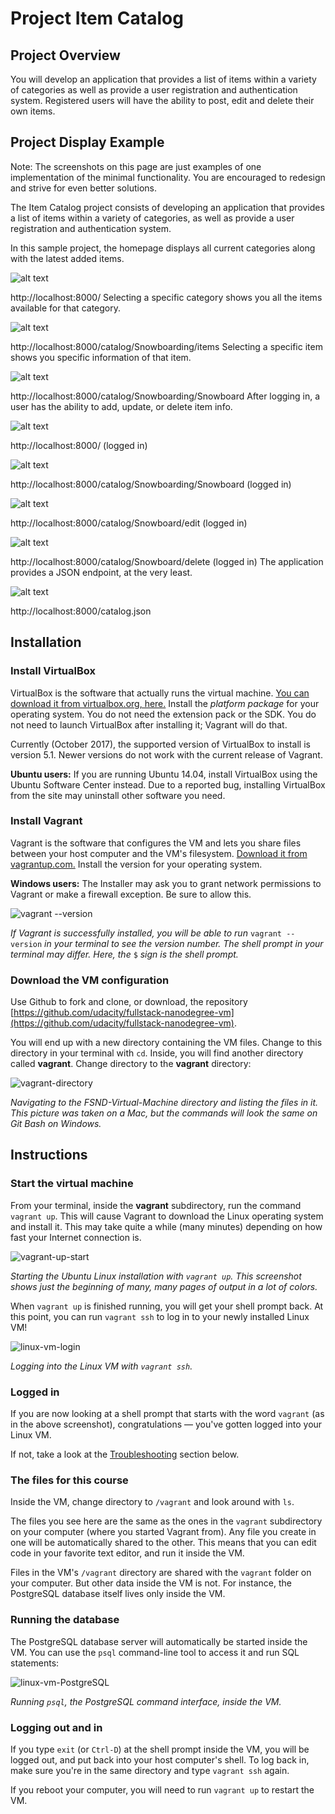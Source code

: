 # Project Item Catalog

## Project Overview
You will develop an application that provides a list of items within a variety of categories as well as provide a user registration and authentication system. Registered users will have the ability to post, edit and delete their own items.

## Project Display Example
Note: The screenshots on this page are just examples of one implementation of the minimal functionality. You are encouraged to redesign and strive for even better solutions.

The Item Catalog project consists of developing an application that provides a list of items within a variety of categories, as well as provide a user registration and authentication system.

In this sample project, the homepage displays all current categories along with the latest added items.

![alt text](https://d17h27t6h515a5.cloudfront.net/topher/2017/August/598e0c98_localhost8080/localhost8080.png "Title Text")

http://localhost:8000/
Selecting a specific category shows you all the items available for that category.

![alt text](https://d17h27t6h515a5.cloudfront.net/topher/2017/August/598e0d0e_snowboarding/snowboarding.png "Title Text")

http://localhost:8000/catalog/Snowboarding/items
Selecting a specific item shows you specific information of that item.

![alt text](https://d17h27t6h515a5.cloudfront.net/topher/2017/August/598e0d7a_item/item.png "Title Text")

http://localhost:8000/catalog/Snowboarding/Snowboard
After logging in, a user has the ability to add, update, or delete item info.

![alt text](https://d17h27t6h515a5.cloudfront.net/topher/2017/August/598e0df0_edititem/edititem.png "Title Text")

http://localhost:8000/ (logged in)

![alt text](https://d17h27t6h515a5.cloudfront.net/topher/2017/August/598e0e51_snowboardloggedin/snowboardloggedin.png "Title Text")

http://localhost:8000/catalog/Snowboarding/Snowboard (logged in)

![alt text](https://d17h27t6h515a5.cloudfront.net/topher/2017/August/598e0e8c_snowboardedit/snowboardedit.png "Title Text")

http://localhost:8000/catalog/Snowboard/edit (logged in)

![alt text](https://d17h27t6h515a5.cloudfront.net/topher/2017/August/598e0ec8_snowboarddelete/snowboarddelete.png "Title Text")

http://localhost:8000/catalog/Snowboard/delete (logged in)
The application provides a JSON endpoint, at the very least.

![alt text](https://d17h27t6h515a5.cloudfront.net/topher/2017/August/598e0f11_catalogjson/catalogjson.png "Title Text")

http://localhost:8000/catalog.json


## Installation

### Install VirtualBox

VirtualBox is the software that actually runs the virtual machine. [You can download it from virtualbox.org, here.](https://www.virtualbox.org/wiki/Download_Old_Builds_5_1) Install the _platform package_ for your operating system. You do not need the extension pack or the SDK. You do not need to launch VirtualBox after installing it; Vagrant will do that.

Currently (October 2017), the supported version of VirtualBox to install is version 5.1. Newer versions do not work with the current release of Vagrant.

**Ubuntu users:** If you are running Ubuntu 14.04, install VirtualBox using the Ubuntu Software Center instead. Due to a reported bug, installing VirtualBox from the site may uninstall other software you need.

### Install Vagrant

Vagrant is the software that configures the VM and lets you share files between your host computer and the VM's filesystem. [Download it from vagrantup.com.](https://www.vagrantup.com/downloads.html) Install the version for your operating system.

**Windows users:** The Installer may ask you to grant network permissions to Vagrant or make a firewall exception. Be sure to allow this.

![vagrant --version](https://d17h27t6h515a5.cloudfront.net/topher/2016/December/584881ee_screen-shot-2016-12-07-at-13.40.43/screen-shot-2016-12-07-at-13.40.43.png)

_If Vagrant is successfully installed, you will be able to run_ `vagrant --version`
_in your terminal to see the version number._
_The shell prompt in your terminal may differ. Here, the_ `$` _sign is the shell prompt._

### Download the VM configuration

Use Github to fork and clone, or download, the repository [https://github.com/udacity/fullstack-nanodegree-vm](https://github.com/udacity/fullstack-nanodegree-vm).

You will end up with a new directory containing the VM files. Change to this directory in your terminal with `cd`. Inside, you will find another directory called **vagrant**. Change directory to the **vagrant** directory:

![vagrant-directory](https://d17h27t6h515a5.cloudfront.net/topher/2016/December/58487f12_screen-shot-2016-12-07-at-13.28.31/screen-shot-2016-12-07-at-13.28.31.png)

_Navigating to the FSND-Virtual-Machine directory and listing the files in it._
_This picture was taken on a Mac, but the commands will look the same on Git Bash on Windows._

## Instructions

### Start the virtual machine

From your terminal, inside the **vagrant** subdirectory, run the command `vagrant up`. This will cause Vagrant to download the Linux operating system and install it. This may take quite a while (many minutes) depending on how fast your Internet connection is.

![vagrant-up-start](https://d17h27t6h515a5.cloudfront.net/topher/2016/December/58488603_screen-shot-2016-12-07-at-13.57.50/screen-shot-2016-12-07-at-13.57.50.png)

_Starting the Ubuntu Linux installation with `vagrant up`._
_This screenshot shows just the beginning of many, many pages of output in a lot of colors._

When `vagrant up` is finished running, you will get your shell prompt back. At this point, you can run `vagrant ssh` to log in to your newly installed Linux VM!

![linux-vm-login](https://d17h27t6h515a5.cloudfront.net/topher/2016/December/58488962_screen-shot-2016-12-07-at-14.12.29/screen-shot-2016-12-07-at-14.12.29.png)

_Logging into the Linux VM with `vagrant ssh`._

### Logged in

If you are now looking at a shell prompt that starts with the word `vagrant` (as in the above screenshot), congratulations — you've gotten logged into your Linux VM.

If not, take a look at the [Troubleshooting](#troubleshooting) section below.

### The files for this course

Inside the VM, change directory to `/vagrant` and look around with `ls`.

The files you see here are the same as the ones in the `vagrant` subdirectory on your computer (where you started Vagrant from). Any file you create in one will be automatically shared to the other. This means that you can edit code in your favorite text editor, and run it inside the VM.

Files in the VM's `/vagrant` directory are shared with the `vagrant` folder on your computer. But other data inside the VM is not. For instance, the PostgreSQL database itself lives only inside the VM.

### Running the database

The PostgreSQL database server will automatically be started inside the VM. You can use the `psql` command-line tool to access it and run SQL statements:

![linux-vm-PostgreSQL](https://d17h27t6h515a5.cloudfront.net/topher/2016/December/58489186_screen-shot-2016-12-07-at-14.46.25/screen-shot-2016-12-07-at-14.46.25.png)

_Running `psql`, the PostgreSQL command interface, inside the VM._

### Logging out and in

If you type `exit` (or `Ctrl-D`) at the shell prompt inside the VM, you will be logged out, and put back into your host computer's shell. To log back in, make sure you're in the same directory and type `vagrant ssh` again.

If you reboot your computer, you will need to run `vagrant up` to restart the VM.